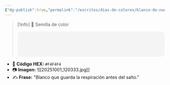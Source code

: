 ```yaml
---
{"dg-publish":true,"permalink":"/escritos/dias-de-colores/blanco-de-nuevos-comienzos/","tags":["semillas","color"]}
---
```


> [!info] 🌱 Semilla de color
> <div style="width:100%;height:80px;background:#f4f4f4;border-radius:12px;"></div>

- 🎨 **Código HEX:** `#F4F4F4`
- 📷 **Imagen:** ![[20251001_120333.jpg]]
- ✍️ **Frase:** "Blanco que guarda la respiración antes del salto."
